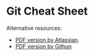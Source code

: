 # Git Cheat Sheet

Alternative resources:
- [PDF version by Atlassian](https://www.atlassian.com/git/tutorials/atlassian-git-cheatsheet).
- [PDF version by Githun](https://education.github.com/git-cheat-sheet-education.pdf)
